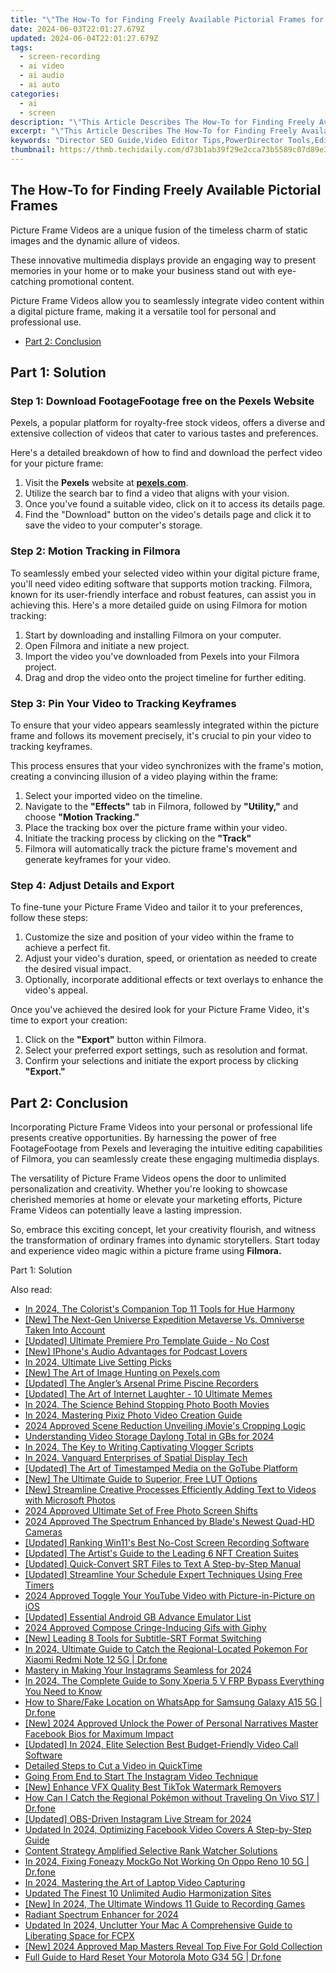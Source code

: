 ```yaml
---
title: "\"The How-To for Finding Freely Available Pictorial Frames for 2024\""
date: 2024-06-03T22:01:27.679Z
updated: 2024-06-04T22:01:27.679Z
tags: 
  - screen-recording
  - ai video
  - ai audio
  - ai auto
categories: 
  - ai
  - screen
description: "\"This Article Describes The How-To for Finding Freely Available Pictorial Frames for 2024\""
excerpt: "\"This Article Describes The How-To for Finding Freely Available Pictorial Frames for 2024\""
keywords: "Director SEO Guide,Video Editor Tips,PowerDirector Tools,Editing Techniques,Video Production SEO,Advanced Director SEO,Mastering Directors,PowerDirector Tuts SEO,Video Edit Pro Guide,Directors' Tools Insight,Edit Techniques Master,Produce Videos SEO,Director Advanced SEO,Film Editor Leader"
thumbnail: https://thmb.techidaily.com/d73b1ab39f29e2cca73b5589c07d89e3cba6a2b832a71241d754322497bd16d3.jpg
---
```


## The How-To for Finding Freely Available Pictorial Frames

Picture Frame Videos are a unique fusion of the timeless charm of static images and the dynamic allure of videos.

These innovative multimedia displays provide an engaging way to present memories in your home or to make your business stand out with eye-catching promotional content.

Picture Frame Videos allow you to seamlessly integrate video content within a digital picture frame, making it a versatile tool for personal and professional use.

* [Part 2: Conclusion](#part2)

## Part 1: Solution

### Step 1: Download FootageFootage free on the Pexels Website

Pexels, a popular platform for royalty-free stock videos, offers a diverse and extensive collection of videos that cater to various tastes and preferences.

Here's a detailed breakdown of how to find and download the perfect video for your picture frame:

1. Visit the **Pexels** website at [**pexels.com**](http://www.pexels.com/).
2. Utilize the search bar to find a video that aligns with your vision.
3. Once you've found a suitable video, click on it to access its details page.
4. Find the "Download" button on the video's details page and click it to save the video to your computer's storage.

### Step 2: Motion Tracking in Filmora

To seamlessly embed your selected video within your digital picture frame, you'll need video editing software that supports motion tracking. Filmora, known for its user-friendly interface and robust features, can assist you in achieving this. Here's a more detailed guide on using Filmora for motion tracking:

1. Start by downloading and installing Filmora on your computer.
2. Open Filmora and initiate a new project.
3. Import the video you've downloaded from Pexels into your Filmora project.
4. Drag and drop the video onto the project timeline for further editing.

### Step 3: Pin Your Video to Tracking Keyframes

To ensure that your video appears seamlessly integrated within the picture frame and follows its movement precisely, it's crucial to pin your video to tracking keyframes.

This process ensures that your video synchronizes with the frame's motion, creating a convincing illusion of a video playing within the frame:

1. Select your imported video on the timeline.
2. Navigate to the **"Effects"** tab in Filmora, followed by **"Utility,"** and choose **"Motion Tracking."**
3. Place the tracking box over the picture frame within your video.
4. Initiate the tracking process by clicking on the **"Track"**
5. Filmora will automatically track the picture frame's movement and generate keyframes for your video.

### Step 4: Adjust Details and Export

To fine-tune your Picture Frame Video and tailor it to your preferences, follow these steps:

1. Customize the size and position of your video within the frame to achieve a perfect fit.
2. Adjust your video's duration, speed, or orientation as needed to create the desired visual impact.
3. Optionally, incorporate additional effects or text overlays to enhance the video's appeal.

Once you've achieved the desired look for your Picture Frame Video, it's time to export your creation:

1. Click on the **"Export"** button within Filmora.
2. Select your preferred export settings, such as resolution and format.
3. Confirm your selections and initiate the export process by clicking **"Export."**

## Part 2: Conclusion

Incorporating Picture Frame Videos into your personal or professional life presents creative opportunities. By harnessing the power of free FootageFootage from Pexels and leveraging the intuitive editing capabilities of Filmora, you can seamlessly create these engaging multimedia displays.

The versatility of Picture Frame Videos opens the door to unlimited personalization and creativity. Whether you're looking to showcase cherished memories at home or elevate your marketing efforts, Picture Frame Videos can potentially leave a lasting impression.

So, embrace this exciting concept, let your creativity flourish, and witness the transformation of ordinary frames into dynamic storytellers. Start today and experience video magic within a picture frame using **Filmora.**

Part 1: Solution

<ins class="adsbygoogle"
     style="display:block"
     data-ad-format="autorelaxed"
     data-ad-client="ca-pub-7571918770474297"
     data-ad-slot="1223367746"></ins>

<ins class="adsbygoogle"
     style="display:block"
     data-ad-format="autorelaxed"
     data-ad-client="ca-pub-7571918770474297"
     data-ad-slot="1223367746"></ins>



<ins class="adsbygoogle"
     style="display:block"
     data-ad-client="ca-pub-7571918770474297"
     data-ad-slot="8358498916"
     data-ad-format="auto"
     data-full-width-responsive="true"></ins>


<span class="atpl-alsoreadstyle">Also read:</span>
<div><ul>
<li><a href="https://some-approaches.techidaily.com/in-2024-the-colorists-companion-top-11-tools-for-hue-harmony/"><u>In 2024, The Colorist's Companion  Top 11 Tools for Hue Harmony</u></a></li>
<li><a href="https://some-approaches.techidaily.com/new-the-next-gen-universe-expedition-metaverse-vs-omniverse-taken-into-account/"><u>[New] The Next-Gen Universe Expedition  Metaverse Vs. Omniverse Taken Into Account</u></a></li>
<li><a href="https://some-approaches.techidaily.com/updated-ultimate-premiere-pro-template-guide-no-cost/"><u>[Updated] Ultimate Premiere Pro Template Guide - No Cost</u></a></li>
<li><a href="https://some-approaches.techidaily.com/new-iphones-audio-advantages-for-podcast-lovers/"><u>[New] IPhone's Audio Advantages for Podcast Lovers</u></a></li>
<li><a href="https://some-approaches.techidaily.com/in-2024-ultimate-live-setting-picks/"><u>In 2024, Ultimate Live Setting Picks</u></a></li>
<li><a href="https://some-approaches.techidaily.com/new-the-art-of-image-hunting-on-pexelscom/"><u>[New] The Art of Image Hunting on Pexels.com</u></a></li>
<li><a href="https://some-approaches.techidaily.com/updated-the-anglers-arsenal-prime-piscine-recorders/"><u>[Updated] The Angler’s Arsenal  Prime Piscine Recorders</u></a></li>
<li><a href="https://some-approaches.techidaily.com/updated-the-art-of-internet-laughter-10-ultimate-memes/"><u>[Updated] The Art of Internet Laughter - 10 Ultimate Memes</u></a></li>
<li><a href="https://some-approaches.techidaily.com/in-2024-the-science-behind-stopping-photo-booth-movies/"><u>In 2024, The Science Behind Stopping Photo Booth Movies</u></a></li>
<li><a href="https://some-approaches.techidaily.com/in-2024-mastering-pixiz-photo-video-creation-guide/"><u>In 2024, Mastering Pixiz  Photo Video Creation Guide</u></a></li>
<li><a href="https://some-approaches.techidaily.com/2024-approved-scene-reduction-unveiling-imovies-cropping-logic/"><u>2024 Approved  Scene Reduction  Unveiling iMovie's Cropping Logic</u></a></li>
<li><a href="https://some-approaches.techidaily.com/understanding-video-storage-daylong-total-in-gbs-for-2024/"><u>Understanding Video Storage  Daylong Total in GBs for 2024</u></a></li>
<li><a href="https://some-approaches.techidaily.com/in-2024-the-key-to-writing-captivating-vlogger-scripts/"><u>In 2024, The Key to Writing Captivating Vlogger Scripts</u></a></li>
<li><a href="https://some-approaches.techidaily.com/in-2024-vanguard-enterprises-of-spatial-display-tech/"><u>In 2024, Vanguard Enterprises of Spatial Display Tech</u></a></li>
<li><a href="https://some-approaches.techidaily.com/updated-the-art-of-timestamped-media-on-the-gotube-platform/"><u>[Updated] The Art of Timestamped Media on the GoTube Platform</u></a></li>
<li><a href="https://some-approaches.techidaily.com/new-the-ultimate-guide-to-superior-free-lut-options/"><u>[New] The Ultimate Guide to Superior, Free LUT Options</u></a></li>
<li><a href="https://some-approaches.techidaily.com/new-streamline-creative-processes-efficiently-adding-text-to-videos-with-microsoft-photos/"><u>[New] Streamline Creative Processes  Efficiently Adding Text to Videos with Microsoft Photos</u></a></li>
<li><a href="https://some-approaches.techidaily.com/2024-approved-ultimate-set-of-free-photo-screen-shifts/"><u>2024 Approved  Ultimate Set of Free Photo Screen Shifts</u></a></li>
<li><a href="https://some-approaches.techidaily.com/2024-approved-the-spectrum-enhanced-by-blades-newest-quad-hd-cameras/"><u>2024 Approved  The Spectrum Enhanced by Blade's Newest Quad-HD Cameras</u></a></li>
<li><a href="https://some-approaches.techidaily.com/updated-ranking-win11s-best-no-cost-screen-recording-software/"><u>[Updated] Ranking Win11's Best No-Cost Screen Recording Software</u></a></li>
<li><a href="https://some-approaches.techidaily.com/updated-the-artists-guide-to-the-leading-6-nft-creation-suites/"><u>[Updated] The Artist's Guide to the Leading 6 NFT Creation Suites</u></a></li>
<li><a href="https://some-approaches.techidaily.com/updated-quick-convert-srt-files-to-text-a-step-by-step-manual/"><u>[Updated] Quick-Convert SRT Files to Text  A Step-by-Step Manual</u></a></li>
<li><a href="https://some-approaches.techidaily.com/updated-streamline-your-schedule-expert-techniques-using-free-timers/"><u>[Updated] Streamline Your Schedule  Expert Techniques Using Free Timers</u></a></li>
<li><a href="https://some-approaches.techidaily.com/2024-approved-toggle-your-youtube-video-with-picture-in-picture-on-ios/"><u>2024 Approved  Toggle Your YouTube Video with Picture-in-Picture on iOS</u></a></li>
<li><a href="https://digital-screen-recording.techidaily.com/updated-essential-android-gb-advance-emulator-list/"><u>[Updated] Essential Android GB Advance Emulator List</u></a></li>
<li><a href="https://extra-lessons.techidaily.com/2024-approved-compose-cringe-inducing-gifs-with-giphy/"><u>2024 Approved  Compose Cringe-Inducing Gifs with Giphy</u></a></li>
<li><a href="https://extra-skills.techidaily.com/new-leading-8-tools-for-subtitle-srt-format-switching/"><u>[New] Leading 8 Tools for Subtitle-SRT Format Switching</u></a></li>
<li><a href="https://change-location.techidaily.com/in-2024-ultimate-guide-to-catch-the-regional-located-pokemon-for-xiaomi-redmi-note-12-5g-drfone-by-drfone-virtual-android/"><u>In 2024, Ultimate Guide to Catch the Regional-Located Pokemon For Xiaomi Redmi Note 12 5G | Dr.fone</u></a></li>
<li><a href="https://instagram-video-recordings.techidaily.com/mastery-in-making-your-instagrams-seamless-for-2024/"><u>Mastery in Making Your Instagrams Seamless for 2024</u></a></li>
<li><a href="https://android-frp.techidaily.com/in-2024-the-complete-guide-to-sony-xperia-5-v-frp-bypass-everything-you-need-to-know-by-drfone-android/"><u>In 2024, The Complete Guide to Sony Xperia 5 V FRP Bypass Everything You Need to Know</u></a></li>
<li><a href="https://location-social.techidaily.com/how-to-sharefake-location-on-whatsapp-for-samsung-galaxy-a15-5g-drfone-by-drfone-virtual-android/"><u>How to Share/Fake Location on WhatsApp for Samsung Galaxy A15 5G | Dr.fone</u></a></li>
<li><a href="https://facebook-videos.techidaily.com/new-2024-approved-unlock-the-power-of-personal-narratives-master-facebook-bios-for-maximum-impact/"><u>[New] 2024 Approved  Unlock the Power of Personal Narratives  Master Facebook Bios for Maximum Impact</u></a></li>
<li><a href="https://screen-capture.techidaily.com/updated-in-2024-elite-selection-best-budget-friendly-video-call-software/"><u>[Updated] In 2024, Elite Selection  Best Budget-Friendly Video Call Software</u></a></li>
<li><a href="https://ai-editing-video.techidaily.com/detailed-steps-to-cut-a-video-in-quicktime/"><u>Detailed Steps to Cut a Video in QuickTime</u></a></li>
<li><a href="https://instagram-clips.techidaily.com/going-from-end-to-start-the-instagram-video-technique/"><u>Going From End to Start  The Instagram Video Technique</u></a></li>
<li><a href="https://tiktok-video-recordings.techidaily.com/new-enhance-vfx-quality-best-tiktok-watermark-removers/"><u>[New] Enhance VFX Quality  Best TikTok Watermark Removers</u></a></li>
<li><a href="https://change-location.techidaily.com/how-can-i-catch-the-regional-pokemon-without-traveling-on-vivo-s17-drfone-by-drfone-virtual-android/"><u>How Can I Catch the Regional Pokémon without Traveling On Vivo S17 | Dr.fone</u></a></li>
<li><a href="https://video-capture.techidaily.com/updated-obs-driven-instagram-live-stream-for-2024/"><u>[Updated] OBS-Driven Instagram Live Stream for 2024</u></a></li>
<li><a href="https://ai-video-tools.techidaily.com/updated-in-2024-optimizing-facebook-video-covers-a-step-by-step-guide/"><u>Updated In 2024, Optimizing Facebook Video Covers A Step-by-Step Guide</u></a></li>
<li><a href="https://youtube-videos.techidaily.com/content-strategy-amplified-selective-rank-watcher-solutions/"><u>Content Strategy Amplified  Selective Rank Watcher Solutions</u></a></li>
<li><a href="https://review-topics.techidaily.com/in-2024-fixing-foneazy-mockgo-not-working-on-oppo-reno-10-5g-drfone-by-drfone-virtual-android/"><u>In 2024, Fixing Foneazy MockGo Not Working On Oppo Reno 10 5G | Dr.fone</u></a></li>
<li><a href="https://screen-activity-recording.techidaily.com/in-2024-mastering-the-art-of-laptop-video-capturing/"><u>In 2024, Mastering the Art of Laptop Video Capturing</u></a></li>
<li><a href="https://sound-tweaking.techidaily.com/updated-the-finest-10-unlimited-audio-harmonization-sites/"><u>Updated The Finest 10 Unlimited Audio Harmonization Sites</u></a></li>
<li><a href="https://video-capture.techidaily.com/new-in-2024-the-ultimate-windows-11-guide-to-recording-games/"><u>[New] In 2024, The Ultimate Windows 11 Guide to Recording Games</u></a></li>
<li><a href="https://extra-support.techidaily.com/radiant-spectrum-enhancer-for-2024/"><u>Radiant Spectrum Enhancer for 2024</u></a></li>
<li><a href="https://ai-driven-video-production.techidaily.com/updated-in-2024-unclutter-your-mac-a-comprehensive-guide-to-liberating-space-for-fcpx/"><u>Updated In 2024, Unclutter Your Mac A Comprehensive Guide to Liberating Space for FCPX</u></a></li>
<li><a href="https://screen-capture.techidaily.com/new-2024-approved-map-masters-reveal-top-five-for-gold-collection/"><u>[New] 2024 Approved  Map Masters Reveal  Top Five For Gold Collection</u></a></li>
<li><a href="https://techidaily.com/full-guide-to-hard-reset-your-motorola-moto-g34-5g-drfone-by-drfone-reset-android-reset-android/"><u>Full Guide to Hard Reset Your Motorola Moto G34 5G | Dr.fone</u></a></li>
</ul></div>
